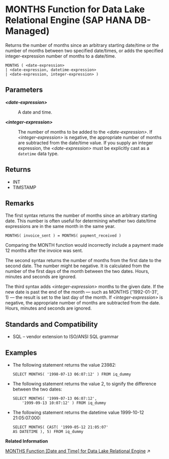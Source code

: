 <!-- loio8c326df1855d47f2ad7c9a6a658b0db9 -->

# MONTHS Function for Data Lake Relational Engine \(SAP HANA DB-Managed\)

Returns the number of months since an arbitrary starting date/time or the number of months between two specified date/times, or adds the specified integer-expression number of months to a date/time.



```
MONTHS ( <date-expression>
| <date-expression, datetime-expression>
| <date-expression, integer-expression> )
```



<a name="loio8c326df1855d47f2ad7c9a6a658b0db9__section_i2x_h2n_vrb"/>

## Parameters


<dl>
<dt><b>

*<date-expression\>*

</b></dt>
<dd>

A date and time.



</dd><dt><b>

*<integer-expression\>*

</b></dt>
<dd>

The number of months to be added to the *<date-expression\>*. If *<integer-expression\>* is negative, the appropriate number of months are subtracted from the date/time value. If you supply an integer expression, the *<date-expression\>* must be explicitly cast as a `datetime` data type.



</dd>
</dl>



<a name="loio8c326df1855d47f2ad7c9a6a658b0db9__section_k4h_32n_vrb"/>

## Returns

-   INT
-   TIMSTAMP



<a name="loio8c326df1855d47f2ad7c9a6a658b0db9__section_qvb_j2n_vrb"/>

## Remarks

The first syntax returns the number of months since an arbitrary starting date. This number is often useful for determining whether two date/time expressions are in the same month in the same year.

```
MONTHS( invoice_sent ) = MONTHS( payment_received )
```

Comparing the MONTH function would incorrectly include a payment made 12 months after the invoice was sent.

The second syntax returns the number of months from the first date to the second date. The number might be negative. It is calculated from the number of the first days of the month between the two dates. Hours, minutes and seconds are ignored.

The third syntax adds *<integer-expression\>* months to the given date. If the new date is past the end of the month — such as MONTHS \('1992-01-31', 1\) — the result is set to the last day of the month. If *<integer-expression\>* is negative, the appropriate number of months are subtracted from the date. Hours, minutes and seconds are ignored.



<a name="loio8c326df1855d47f2ad7c9a6a658b0db9__section_pnw_j2n_vrb"/>

## Standards and Compatibility

-   SQL – vendor extension to ISO/ANSI SQL grammar



<a name="loio8c326df1855d47f2ad7c9a6a658b0db9__section_qjh_k2n_vrb"/>

## Examples

-   The following statement returns the value 23982:

    ```
    SELECT MONTHS( '1998-07-13 06:07:12' ) FROM iq_dummy
    ```

-   The following statement returns the value 2, to signify the difference between the two dates:

    ```
    SELECT MONTHS( '1999-07-13 06:07:12',
    	'1999-09-13 10:07:12' ) FROM iq_dummy
    ```

-   The following statement returns the datetime value 1999-10-12 21:05:07.000:

    ```
    SELECT MONTHS( CAST( '1999-05-12 21:05:07'
    AS DATETIME ), 5) FROM iq_dummy
    ```


**Related Information**  


[MONTHS Function [Date and Time] for Data Lake Relational Engine](https://help.sap.com/viewer/19b3964099384f178ad08f2d348232a9/2023_1_QRC/en-US/a566ced484f21015ad419bb64c76680c.html "Returns the number of months since an arbitrary starting date/time or the number of months between two specified date/times, or adds the specified integer-expression number of months to a date/time.") :arrow_upper_right:

